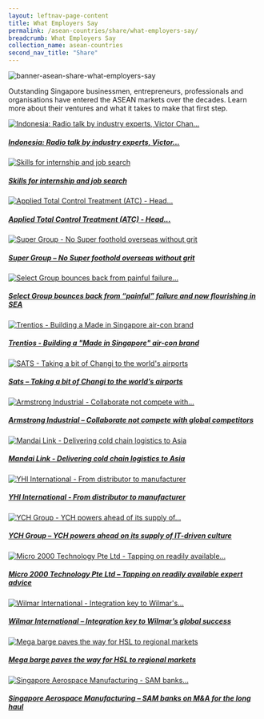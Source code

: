 ```yaml
---
layout: leftnav-page-content
title: What Employers Say
permalink: /asean-countries/share/what-employers-say/
breadcrumb: What Employers Say
collection_name: asean-countries
second_nav_title: "Share"
---
```


![banner-asean-share-what-employers-say](\images\asean-employers\What-employers-say-cover-pic.jpg)

Outstanding Singapore businessmen, entrepreneurs, professionals and organisations have entered the ASEAN markets over the decades. Learn more about their ventures and what it takes to make that first step.

<div>
	<div class="row is-multiline">
		<div class="col is-half-tablet padding--bottom--lg">
			<a href="/asean-countries/share/what-employers-say/indonesia-radio-talk-by-industry-experts/" class="project-link">
				<img src="/images/asean-employers/Indonesia-radio-talk-small.jpg" alt="Indonesia: Radio talk by industry experts, Victor Chan..." class="project-image">
			<div class="project-card">
				<div class="project-title margin--bottom--xs">
					<h5><b>Indonesia: Radio talk by industry experts, Victor...</b></h5>
				</div>
			</div>
			</a>
		</div>
		<div class="col is-half-tablet padding--bottom--lg">
			<a href="/asean-countries/share/what-employers-say/skills-internship-job-search/" class="project-link">
				<img src="/images/asean-employers/Skills-for-internship-small.jpg" alt="Skills for internship and job search" class="project-image">
			<div class="project-card">
				<div class="project-title margin--bottom--xs">
					<h5><b>Skills for internship and job search</b></h5>
				</div>
			</div>
			</a>
		</div>
	</div>
</div>

<p><p>

<div>
	<div class="row is-multiline">
		<div class="col is-half-tablet padding--bottom--lg">
			<a href="/asean-countries/share/what-employers-say/applied-total-control-treatment/" class="project-link">
				<img src="/images/asean-employers/ATC-banner-small.jpg" alt="Applied Total Control Treatment (ATC) - Head..." class="project-image">
			<div class="project-card">
				<div class="project-title margin--bottom--xs">
					<h5><b>Applied Total Control Treatment (ATC) - Head...</b></h5>
				</div>
			</div>
			</a>
		</div>
		<div class="col is-half-tablet padding--bottom--lg">
			<a href="/asean-countries/share/what-employers-say/super-group/" class="project-link">
				<img src="/images/asean-employers/super-group-small.jpg" alt="Super Group - No Super foothold overseas without grit" class="project-image">
			<div class="project-card">
				<div class="project-title margin--bottom--xs">
					<h5><b>Super Group – No Super foothold overseas without grit</b></h5>
				</div>
			</div>
			</a>
		</div>
	</div>
</div>

<div>
	<div class="row is-multiline">
		<div class="col is-half-tablet padding--bottom--lg">
			<a href="/asean-countries/share/what-employers-say/select-group/" class="project-link">
				<img src="/images/asean-employers/select-group-small.jpg" alt="Select Group bounces back from painful failure..." class="project-image">
			<div class="project-card">
				<div class="project-title margin--bottom--xs">
					<h5><b>Select Group bounces back from “painful” failure and now flourishing in SEA</b></h5>
				</div>
			</div>
			</a>
		</div>
		<div class="col is-half-tablet padding--bottom--lg">
			<a href="/asean-countries/share/what-employers-say/trentios/" class="project-link">
				<img src="/images/asean-employers/trentios-small.jpg" alt="Trentios - Building a Made in Singapore air-con brand" class="project-image">
			<div class="project-card">
				<div class="project-title margin--bottom--xs">
					<h5><b>Trentios - Building a "Made in Singapore" air-con brand</b></h5>
				</div>
			</div>
			</a>
		</div>
	</div>
</div>

<div>
	<div class="row is-multiline">
		<div class="col is-half-tablet padding--bottom--lg">
			<a href="/asean-countries/share/what-employers-say/sats/" class="project-link">
				<img src="/images/asean-employers/sats-changi-small.jpg" alt="SATS - Taking a bit of Changi to the world's airports" class="project-image">
			<div class="project-card">
				<div class="project-title margin--bottom--xs">
					<h5><b>Sats – Taking a bit of Changi to the world’s airports</b></h5>
				</div>
			</div>
			</a>
		</div>
		<div class="col is-half-tablet padding--bottom--lg">
			<a href="/asean-countries/share/what-employers-say/armstrong-industrial/" class="project-link">
				<img src="/images/asean-employers/armstrong-industrial-small.jpg" alt="Armstrong Industrial - Collaborate not compete with..." class="project-image">
			<div class="project-card">
				<div class="project-title margin--bottom--xs">
					<h5><b>Armstrong Industrial – Collaborate not compete with global competitors</b></h5>
				</div>
			</div>
			</a>
		</div>
	</div>
</div>

<div>
	<div class="row is-multiline">
		<div class="col is-half-tablet padding--bottom--lg">
			<a href="/asean-countries/share/what-employers-say/mandai-link/" class="project-link">
				<img src="/images/asean-employers/mandai-link-small.jpg" alt="Mandai Link - Delivering cold chain logistics to Asia" class="project-image">
			<div class="project-card">
				<div class="project-title margin--bottom--xs">
					<h5><b>Mandai Link - Delivering cold chain logistics to Asia</b></h5>
				</div>
			</div>
			</a>
		</div>
		<div class="col is-half-tablet padding--bottom--lg">
			<a href="/asean-countries/share/what-employers-say/yhi-international/" class="project-link">
				<img src="/images/asean-employers/yhi-international-small.jpg" alt="YHI International - From distributor to manufacturer" class="project-image">
			<div class="project-card">
				<div class="project-title margin--bottom--xs">
					<h5><b>YHI International - From distributor to manufacturer</b></h5>
				</div>
			</div>
			</a>
		</div>
	</div>
</div>

<div>
	<div class="row is-multiline">
		<div class="col is-half-tablet padding--bottom--lg">
			<a href="/asean-countries/share/what-employers-say/ych-group/" class="project-link">
				<img src="/images/asean-employers/ych-group-small.jpg" alt="YCH Group - YCH powers ahead of its supply of..." class="project-image">
			<div class="project-card">
				<div class="project-title margin--bottom--xs">
					<h5><b>YCH Group – YCH powers ahead on its supply of IT-driven culture</b></h5>
				</div>
			</div>
			</a>
		</div>
		<div class="col is-half-tablet padding--bottom--lg">
			<a href="/asean-countries/share/what-employers-say/micro-2000/" class="project-link">
				<img src="/images/asean-employers/micro-2000-small.jpg" alt="Micro 2000 Technology Pte Ltd - Tapping on readily available..." class="project-image">
			<div class="project-card">
				<div class="project-title margin--bottom--xs">
					<h5><b>Micro 2000 Technology Pte Ltd – Tapping on readily available expert advice</b></h5>
				</div>
			</div>
			</a>
		</div>
	</div>
</div>

<div>
	<div class="row is-multiline">
		<div class="col is-half-tablet padding--bottom--lg">
			<a href="/asean-countries/share/what-employers-say/wilmar-international/" class="project-link">
				<img src="/images/asean-employers/wilmar-international-small.jpg" alt="Wilmar International - Integration key to Wilmar's..." class="project-image">
			<div class="project-card">
				<div class="project-title margin--bottom--xs">
					<h5><b>Wilmar International – Integration key to Wilmar’s global success</b></h5>
				</div>
			</div>
			</a>
		</div>
		<div class="col is-half-tablet padding--bottom--lg">
			<a href="/asean-countries/share/what-employers-say/hsl-regional-markets/" class="project-link">
				<img src="/images/asean-employers/hsl-small.jpg" alt="Mega barge paves the way for HSL to regional markets" class="project-image">
			<div class="project-card">
				<div class="project-title margin--bottom--xs">
					<h5><b>Mega barge paves the way for HSL to regional markets</b></h5>
				</div>
			</div>
			</a>
		</div>
	</div>
</div>

<div>
	<div class="row is-multiline">
		<div class="col is-half-tablet padding--bottom--lg">
			<a href="/asean-countries/share/what-employers-say/sam-aerospace/" class="project-link">
				<img src="/images/asean-employers/sam-aerospace-small.jpg" alt="Singapore Aerospace Manufacturing - SAM banks..." class="project-image">
			<div class="project-card">
				<div class="project-title margin--bottom--xs">
					<h5><b>Singapore Aerospace Manufacturing – SAM banks on M&A for the long haul</b></h5>
				</div>
			</div>
			</a>
		</div>
	</div>
</div>